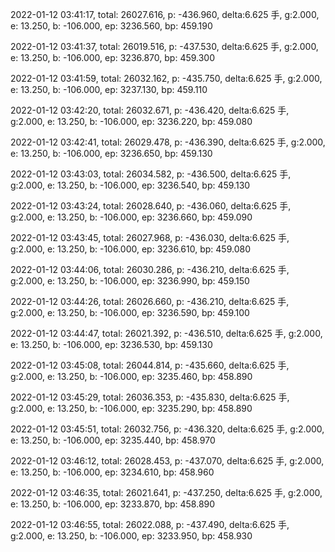 2022-01-12 03:41:17, total: 26027.616, p: -436.960, delta:6.625 手, g:2.000, e: 13.250, b: -106.000, ep: 3236.560, bp: 459.190

2022-01-12 03:41:37, total: 26019.516, p: -437.530, delta:6.625 手, g:2.000, e: 13.250, b: -106.000, ep: 3236.870, bp: 459.300

2022-01-12 03:41:59, total: 26032.162, p: -435.750, delta:6.625 手, g:2.000, e: 13.250, b: -106.000, ep: 3237.130, bp: 459.110

2022-01-12 03:42:20, total: 26032.671, p: -436.420, delta:6.625 手, g:2.000, e: 13.250, b: -106.000, ep: 3236.220, bp: 459.080

2022-01-12 03:42:41, total: 26029.478, p: -436.390, delta:6.625 手, g:2.000, e: 13.250, b: -106.000, ep: 3236.650, bp: 459.130

2022-01-12 03:43:03, total: 26034.582, p: -436.500, delta:6.625 手, g:2.000, e: 13.250, b: -106.000, ep: 3236.540, bp: 459.130

2022-01-12 03:43:24, total: 26028.640, p: -436.060, delta:6.625 手, g:2.000, e: 13.250, b: -106.000, ep: 3236.660, bp: 459.090

2022-01-12 03:43:45, total: 26027.968, p: -436.030, delta:6.625 手, g:2.000, e: 13.250, b: -106.000, ep: 3236.610, bp: 459.080

2022-01-12 03:44:06, total: 26030.286, p: -436.210, delta:6.625 手, g:2.000, e: 13.250, b: -106.000, ep: 3236.990, bp: 459.150

2022-01-12 03:44:26, total: 26026.660, p: -436.210, delta:6.625 手, g:2.000, e: 13.250, b: -106.000, ep: 3236.590, bp: 459.100

2022-01-12 03:44:47, total: 26021.392, p: -436.510, delta:6.625 手, g:2.000, e: 13.250, b: -106.000, ep: 3236.530, bp: 459.130

2022-01-12 03:45:08, total: 26044.814, p: -435.660, delta:6.625 手, g:2.000, e: 13.250, b: -106.000, ep: 3235.460, bp: 458.890

2022-01-12 03:45:29, total: 26036.353, p: -435.830, delta:6.625 手, g:2.000, e: 13.250, b: -106.000, ep: 3235.290, bp: 458.890

2022-01-12 03:45:51, total: 26032.756, p: -436.320, delta:6.625 手, g:2.000, e: 13.250, b: -106.000, ep: 3235.440, bp: 458.970

2022-01-12 03:46:12, total: 26028.453, p: -437.070, delta:6.625 手, g:2.000, e: 13.250, b: -106.000, ep: 3234.610, bp: 458.960

2022-01-12 03:46:35, total: 26021.641, p: -437.250, delta:6.625 手, g:2.000, e: 13.250, b: -106.000, ep: 3233.870, bp: 458.890

2022-01-12 03:46:55, total: 26022.088, p: -437.490, delta:6.625 手, g:2.000, e: 13.250, b: -106.000, ep: 3233.950, bp: 458.930